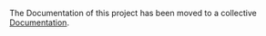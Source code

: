 The Documentation of this project has been moved to a
collective [Documentation](https://github.com/stealth-scriptsdk/java-docs/wiki/Web).
